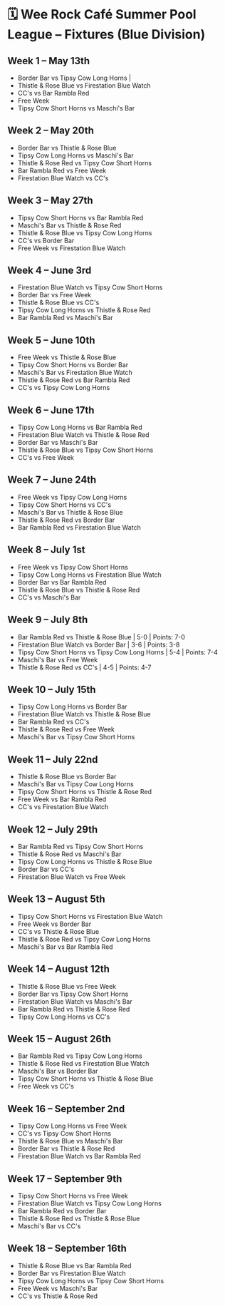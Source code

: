 # 🗓️ Wee Rock Café Summer Pool League – Fixtures (Blue Division)

## Week 1 – May 13th
- Border Bar vs Tipsy Cow Long Horns  | 
- Thistle & Rose Blue vs Firestation Blue Watch  
- CC's vs Bar Rambla Red  
- Free Week  
- Tipsy Cow Short Horns vs Maschi's Bar  

## Week 2 – May 20th
- Border Bar vs Thistle & Rose Blue  
- Tipsy Cow Long Horns vs Maschi's Bar  
- Thistle & Rose Red vs Tipsy Cow Short Horns  
- Bar Rambla Red vs Free Week  
- Firestation Blue Watch vs CC's  

## Week 3 – May 27th
- Tipsy Cow Short Horns vs Bar Rambla Red  
- Maschi's Bar vs Thistle & Rose Red  
- Thistle & Rose Blue vs Tipsy Cow Long Horns  
- CC's vs Border Bar  
- Free Week vs Firestation Blue Watch  

## Week 4 – June 3rd
- Firestation Blue Watch vs Tipsy Cow Short Horns  
- Border Bar vs Free Week  
- Thistle & Rose Blue vs CC's  
- Tipsy Cow Long Horns vs Thistle & Rose Red  
- Bar Rambla Red vs Maschi's Bar  

## Week 5 – June 10th
- Free Week vs Thistle & Rose Blue  
- Tipsy Cow Short Horns vs Border Bar  
- Maschi's Bar vs Firestation Blue Watch  
- Thistle & Rose Red vs Bar Rambla Red  
- CC's vs Tipsy Cow Long Horns  

## Week 6 – June 17th
- Tipsy Cow Long Horns vs Bar Rambla Red  
- Firestation Blue Watch vs Thistle & Rose Red  
- Border Bar vs Maschi's Bar  
- Thistle & Rose Blue vs Tipsy Cow Short Horns  
- CC's vs Free Week  

## Week 7 – June 24th
- Free Week vs Tipsy Cow Long Horns  
- Tipsy Cow Short Horns vs CC's  
- Maschi's Bar vs Thistle & Rose Blue  
- Thistle & Rose Red vs Border Bar  
- Bar Rambla Red vs Firestation Blue Watch  

## Week 8 – July 1st
- Free Week vs Tipsy Cow Short Horns  
- Tipsy Cow Long Horns vs Firestation Blue Watch  
- Border Bar vs Bar Rambla Red  
- Thistle & Rose Blue vs Thistle & Rose Red  
- CC's vs Maschi's Bar  

## Week 9 – July 8th
- Bar Rambla Red vs Thistle & Rose Blue | 5-0 | Points: 7-0
- Firestation Blue Watch vs Border Bar | 3-6 | Points: 3-8
- Tipsy Cow Short Horns vs Tipsy Cow Long Horns | 5-4 | Points: 7-4
- Maschi's Bar vs Free Week 
- Thistle & Rose Red vs CC's | 4-5 | Points: 4-7

## Week 10 – July 15th
- Tipsy Cow Long Horns vs Border Bar  
- Firestation Blue Watch vs Thistle & Rose Blue  
- Bar Rambla Red vs CC's  
- Thistle & Rose Red vs Free Week  
- Maschi's Bar vs Tipsy Cow Short Horns  

## Week 11 – July 22nd
- Thistle & Rose Blue vs Border Bar  
- Maschi's Bar vs Tipsy Cow Long Horns  
- Tipsy Cow Short Horns vs Thistle & Rose Red  
- Free Week vs Bar Rambla Red  
- CC's vs Firestation Blue Watch  

## Week 12 – July 29th
- Bar Rambla Red vs Tipsy Cow Short Horns  
- Thistle & Rose Red vs Maschi's Bar  
- Tipsy Cow Long Horns vs Thistle & Rose Blue  
- Border Bar vs CC's  
- Firestation Blue Watch vs Free Week  

## Week 13 – August 5th
- Tipsy Cow Short Horns vs Firestation Blue Watch  
- Free Week vs Border Bar  
- CC's vs Thistle & Rose Blue  
- Thistle & Rose Red vs Tipsy Cow Long Horns  
- Maschi's Bar vs Bar Rambla Red  

## Week 14 – August 12th
- Thistle & Rose Blue vs Free Week  
- Border Bar vs Tipsy Cow Short Horns  
- Firestation Blue Watch vs Maschi's Bar  
- Bar Rambla Red vs Thistle & Rose Red  
- Tipsy Cow Long Horns vs CC's  

## Week 15 – August 26th
- Bar Rambla Red vs Tipsy Cow Long Horns  
- Thistle & Rose Red vs Firestation Blue Watch  
- Maschi's Bar vs Border Bar  
- Tipsy Cow Short Horns vs Thistle & Rose Blue  
- Free Week vs CC's  

## Week 16 – September 2nd
- Tipsy Cow Long Horns vs Free Week  
- CC's vs Tipsy Cow Short Horns  
- Thistle & Rose Blue vs Maschi's Bar  
- Border Bar vs Thistle & Rose Red  
- Firestation Blue Watch vs Bar Rambla Red  

## Week 17 – September 9th
- Tipsy Cow Short Horns vs Free Week  
- Firestation Blue Watch vs Tipsy Cow Long Horns  
- Bar Rambla Red vs Border Bar  
- Thistle & Rose Red vs Thistle & Rose Blue  
- Maschi's Bar vs CC's  

## Week 18 – September 16th
- Thistle & Rose Blue vs Bar Rambla Red  
- Border Bar vs Firestation Blue Watch  
- Tipsy Cow Long Horns vs Tipsy Cow Short Horns  
- Free Week vs Maschi's Bar  
- CC's vs Thistle & Rose Red  
